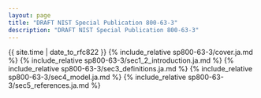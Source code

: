 ```yaml
---
layout: page
title: "DRAFT NIST Special Publication 800-63-3"
description: "DRAFT NIST Special Publication 800-63-3"
---
```


{{ site.time | date_to_rfc822 }}
{% include_relative sp800-63-3/cover.ja.md %}
{% include_relative sp800-63-3/sec1_2_introduction.ja.md %}
{% include_relative sp800-63-3/sec3_definitions.ja.md %}
{% include_relative sp800-63-3/sec4_model.ja.md %}
{% include_relative sp800-63-3/sec5_references.ja.md %}
